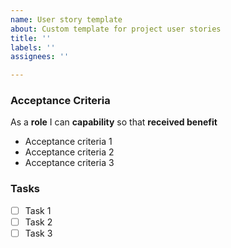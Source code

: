 ```yaml
---
name: User story template
about: Custom template for project user stories
title: ''
labels: ''
assignees: ''

---
```


### Acceptance Criteria 

As a **role** I can **capability** so that **received benefit**

- Acceptance criteria 1
- Acceptance criteria 2
- Acceptance criteria 3

### Tasks 

- [ ] Task 1
- [ ] Task 2
- [ ] Task 3

